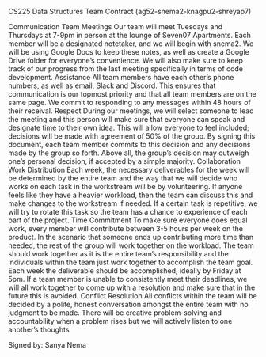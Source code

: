 CS225 Data Structures
Team Contract (ag52-snema2-knagpu2-shreyap7)

Communication
Team Meetings
Our team will meet Tuesdays and Thursdays at 7-9pm in person at the lounge of Seven07 Apartments. Each member will be a designated notetaker, and we will begin with snema2. We will be using Google Docs to keep these notes, as well as create a Google Drive folder for everyone’s convenience. We will also make sure to keep track of our progress from the last meeting specifically in terms of code development.
Assistance
All team members have each other’s phone numbers, as well as email, Slack and Discord. This ensures that communication is our topmost priority and that all team members are on the same page. We commit to responding to any messages within 48 hours of their receival. 
Respect
During our meetings, we will select someone to lead the meeting and this person will make sure that everyone can speak and designate time to their own idea. This will allow everyone to feel included; decisions will be made with agreement of 50% of the group. By signing this document, each team member commits to this decision and any decisions made by the group so forth. Above all, the group’s decision may outweigh one’s personal decision, if accepted by a simple majority.
Collaboration
Work Distribution
Each week, the necessary deliverables for the week will be determined by the entire team and the way that we will decide who works on each task in the workstream will be by volunteering. If anyone feels like they have a heavier workload, then the team can discuss this and make changes to the workstream if needed. If a certain task is repetitive, we will try to rotate this task so the team has a chance to experience of each part of the project.
Time Commitment
To make sure everyone does equal work, every member will contribute between 3-5 hours per week on the product. In the scenario that someone ends up contributing more time than needed, the rest of the group will work together on the workload. The team should work together as it is the entire team’s responsibility and the individuals within the team just work together to accomplish the team goal. Each week the deliverable should be accomplished, ideally by Friday at 5pm. If a team member is unable to consistently meet their deadlines, we will all work together to come up with a resolution and make sure that in the future this is avoided. 
Conflict Resolution
All conflicts within the team will be decided by a polite, honest conversation amongst the entire team with no judgment to be made.
There will be creative problem-solving and accountability when a problem rises but we will actively listen to one another’s thoughts 

Signed by:
Sanya Nema